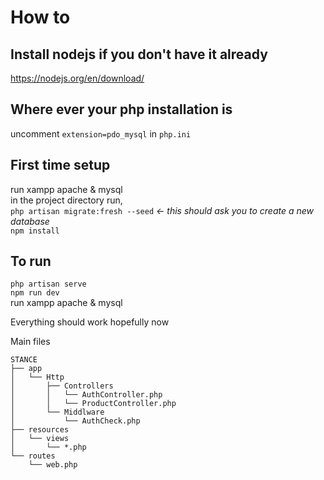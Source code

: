 # How to

## Install nodejs if you don't have it already <br>
https://nodejs.org/en/download/

## Where ever your php installation is <br>
uncomment `extension=pdo_mysql` in `php.ini` 

## First time setup
run xampp apache & mysql <br>
in the project directory run, <br>
`php artisan migrate:fresh --seed` *<- this should ask you to create a new database* <br>
`npm install`

## To run
`php artisan serve` <br>
`npm run dev` <br>
run xampp apache & mysql

Everything should work hopefully now

Main files <br>
```
STANCE  
├── app  
│   └── Http
│       ├── Controllers
│       │   └── AuthController.php
│       │   └── ProductController.php
│       └── Middlware
│           └── AuthCheck.php
├── resources
│   └── views
│       └── *.php
└── routes
    └── web.php
```
